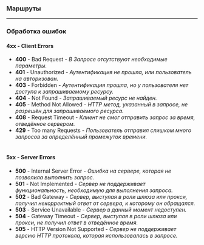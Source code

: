 ### Маршруты

<hr>

### Обработка ошибок

#### 4xx - Client Errors

+ **400** - Bad Request - <i>В Запросе отсутствуют необходимые параметры.</i>
+ **401** - Unauthorized - <i>Аутентификация не прошла, или пользователь на
  авторизован.</i>
+ **403** - Forbidden - <i>Аутентификация прошла, но у пользователя нет доступа
  к запрашиваемому ресурсу.</i>
+ **404** - Not Found - <i>Запрашиваемый ресурс не найден.</i>
+ **405** - Method Not Allowed - <i>HTTP метод, указанный в запросе, не
  разрешён для запрашиваемого ресурса.</i>
+ **408** - Request Timeout - <i>Клиент не смог отправить запрос за время,
  отведённое сервером.</i>
+ **429** - Too many Requests - <i>Пользователь отправил слишком много запросов
  за определённый промежуток времени.</i>
  <br><br>

#### 5xx - Server Errors

+ **500** - Internal Server Error - <i>Ошибка на сервере, которая не позволила
  выполнить запрос.</i>
+ **501** - Not Implemented - <i>Сервер не поддерживает функциональность,
  необходимую для выполнения запроса.</i>
+ **502** - Bad Gateway - <i>Сервер, выступая в роли шлюза или прокси, получил
  некорректный ответ от сервера, к которому он обращался.</i>
+ **503** - Service Unavailable - <i>Сервер в данный момент недоступен.</i>
+ **504** - Gateway Timeout - <i>Сервер, выступая в роли шлюза или прокси, не
  получил ответ в отведённое время.</i>
+ **505** - HTTP Version Not Supported - <i>Сервер не поддерживает версию HTTP
  протокола, которая использовалась в запросе.</i>
